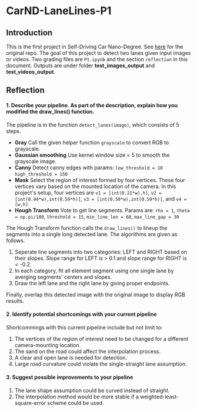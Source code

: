 # CarND-LaneLines-P1 
## Introduction
This is the first project in Self-Driving Car Nano-Degree. See [here](https://github.com/udacity/CarND-LaneLines-P1) for the original repo.  The goal of this project to detect two lanes given input images or videos. Two grading files are `P1.ipynb` and the section `reflection` in this document. Outputs are under folder **test_images_output** and **test_videos_output**.


## Reflection

#### 1. Describe your pipeline. As part of the description, explain how you modified the draw_lines() function.

The pipeline is in the function `detect_lanes(image)`, which consists of 5 steps.

* **Gray** Call the given helper function `grayscale` to convert RGB to grayscale.
* **Gaussian smoothing** Use kernel window size = 5 to smooth the grayscale image.
* **Canny** Detect canny edges with params: `low_threshold = 10` `high_threshold = 150`
* **Mask** Select the region of interest formed by four vertices. These four vertices vary based on the mounted location of the camera. In this project's setup, four vertices are `v1 = [int(0.21*w),h]`, `v2 = [int(0.44*w),int(0.59*h)]`, `v3 = [int(0.50*w),int(0.59*h)]`, and `v4 = [w,h]`
* **Hough Transform** Vote to get line segments. Params are: `rho = 1`, `theta = np.pi/180`, `threshold = 15`, `min_line_len = 60`, `max_line_gap = 30`

The Hough Transform function calls the `draw_lines()` to lineup the segments into a single long detected lane. The algorithms are given as follows.

1. Seperate line segments into two categories: LEFT and RIGHT based on their slopes. Slope range for LEFT is > 0.1  and slope range for RIGHT is < -0.2.
2. In each category, fit all element segment using one single lane by averging segments' centers and slopes.
3. Draw the left lane and the right lane by giving proper endpoints.

Finally, overlap this detected image with the original image to display RGB results.

#### 2. Identify potential shortcomings with your current pipeline
Shortcommings with this current pipeline include but not limit to:
1. The vertices of the region of interest need to be changed for a different camera-mounting location.
2. The sand on the road could affect the interpolation process.
3. A clear and open lane is needed for detection.
4. Large road curvature could violate the single-straight lane assumption.

#### 3. Suggest possible improvements to your pipeline
1. The lane shape assumption could be curved instead of straight.
2. The interpolation method would be more stable if a weighted-least-square-error scheme could be used.
